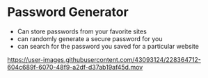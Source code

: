 # Password Generator
* Can store passwords from your favorite sites
* can randomly generate a secure password for you
* can search for the password you saved for a particular website


https://user-images.githubusercontent.com/43093124/228364712-604c689f-6070-48f9-a2df-d37ab19af45d.mov

